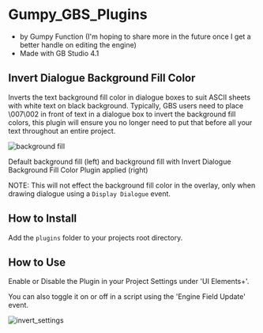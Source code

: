 # Gumpy_GBS_Plugins

- by Gumpy Function (I'm hoping to share more in the future once I get a better handle on editing the engine)
- Made with GB Studio 4.1

## Invert Dialogue Background Fill Color
Inverts the text background fill color in dialogue boxes to suit ASCII sheets with white text on black background. Typically, GBS users need to place \007\002 in front of text in a dialogue box to invert the background fill colors, this plugin will ensure you no longer need to put that before all your text throughout an entire project.

![background fill](https://github.com/user-attachments/assets/7bbb984e-6458-44f8-8344-fd76c719e691)

Default background fill (left) and background fill with Invert Dialogue Background Fill Color Plugin applied (right)

NOTE: This will not effect the background fill color in the overlay, only when drawing dialogue using a `Display Dialogue` event.

## How to Install
Add the `plugins` folder to your projects root directory.

## How to Use
Enable or Disable the Plugin in your Project Settings under 'UI Elements+'.

You can also toggle it on or off in a script using the 'Engine Field Update' event.

![invert_settings](https://github.com/user-attachments/assets/4c577d66-b688-4c3a-8909-e7a9f19f6ecc)
